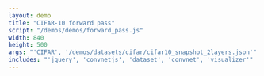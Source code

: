 ```yaml
---
layout: demo
title: "CIFAR-10 forward pass"
script: "/demos/demos/forward_pass.js"
width: 840
height: 500
args: "'CIFAR', '/demos/datasets/cifar/cifar10_snapshot_2layers.json'"
includes: "'jquery', 'convnetjs', 'dataset', 'convnet', 'visualizer'"
---
```



